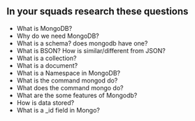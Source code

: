 ## In your squads research these questions
- What is MongoDB?
- Why do we need MongoDB?
- What is a schema? does mongodb have one?
- What is BSON? How is similar/different from JSON?
- What is a collection?
- What is a document?
- What is a Namespace in MongoDB?
- What is the command mongod do?
- What does the command mongo do?
- What are the some features of Mongodb?
- How is data stored?
- What is a _id field in Mongo?



